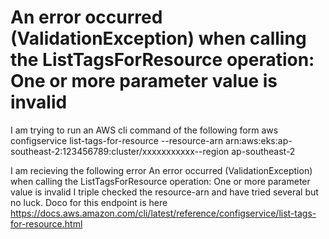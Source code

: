 
# An error occurred (ValidationException) when calling the ListTagsForResource operation: One or more parameter value is invalid

I am trying to run an AWS cli command of the following form
aws configservice list-tags-for-resource --resource-arn arn:aws:eks:ap-southeast-2:123456789:cluster/xxxxxxxxxxx--region ap-southeast-2

I am recieving the following error
An error occurred (ValidationException) when calling the ListTagsForResource operation: One or more parameter value is invalid
I triple checked the resource-arn and have tried several but no luck.
Doco for this endpoint is here
https://docs.aws.amazon.com/cli/latest/reference/configservice/list-tags-for-resource.html

        